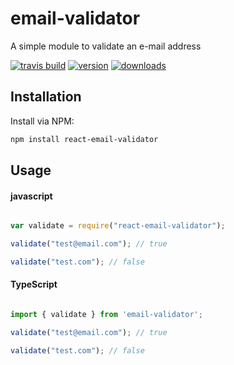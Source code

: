 # email-validator
A simple module to validate an e-mail address

[![travis build](https://img.shields.io/travis/manishsaraan/email-validator.svg?style=flat-square)](https://travis-ci.org/manishsaraan/email-validator)
[![version](https://img.shields.io/npm/v/email-validator.svg?style=flat-square)]((http://npm.im/email-validator))
[![downloads](https://img.shields.io/npm/dm/email-validator.svg?style=flat-square)](https://npm-stat.com/charts.html?package=email-validators&from=2015-08-01)


## Installation
Install via NPM:

```bash
npm install react-email-validator

```



## Usage

#### javascript

```javascript

var validate = require("react-email-validator");

validate("test@email.com"); // true

validate("test.com"); // false

```

#### TypeScript

```typescript

import { validate } from 'email-validator';

validate("test@email.com"); // true

validate("test.com"); // false

```

